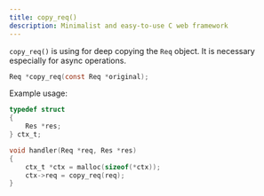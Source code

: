 ```yaml
---
title: copy_req()
description: Minimalist and easy-to-use C web framework
---
```


`copy_req()` is using for deep copying the `Req` object. It is necessary especially for async operations.

```c
Req *copy_req(const Req *original);
```

Example usage:

```c
typedef struct
{
    Res *res;
} ctx_t;

void handler(Req *req, Res *res)
{
    ctx_t *ctx = malloc(sizeof(*ctx));
    ctx->req = copy_req(req);
}
```
